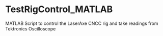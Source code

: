 # TestRigControl_MATLAB
MATLAB Script to control the LaserAxe CNCC rig and take readings from Tektronics Oscilloscope
